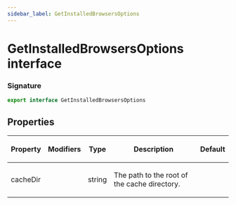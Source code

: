 ```yaml
---
sidebar_label: GetInstalledBrowsersOptions
---
```


# GetInstalledBrowsersOptions interface

### Signature

```typescript
export interface GetInstalledBrowsersOptions
```

## Properties

<table><thead><tr><th>

Property

</th><th>

Modifiers

</th><th>

Type

</th><th>

Description

</th><th>

Default

</th></tr></thead>
<tbody><tr><td>

<span id="cachedir">cacheDir</span>

</td><td>

</td><td>

string

</td><td>

The path to the root of the cache directory.

</td><td>

</td></tr>
</tbody></table>
